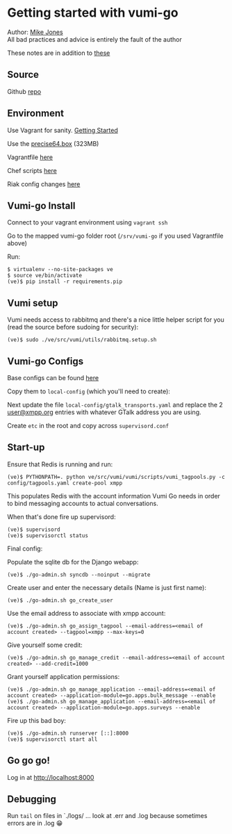 # Getting started with vumi-go

Author: [Mike Jones](mike@westerncapelabs.com)  
All bad practices and advice is entirely the fault of the author

These notes are in addition to [these](https://github.com/praekelt/vumi-go/blob/develop/README.rst)

## Source

Github [repo](https://github.com/praekelt/vumi-go)

## Environment

Use Vagrant for sanity. [Getting Started](http://docs.vagrantup.com/v1/docs/getting-started/index.html)

Use the [precise64.box](http://files.vagrantup.com/precise64.box) (323MB)

Vagrantfile [here](https://gist.github.com/imsickofmaps/3aca802406e6bc4ba278)

Chef scripts [here](https://gist.github.com/imsickofmaps/5144946)

Riak config changes [here](https://gist.github.com/imsickofmaps/5145116)

## Vumi-go Install

Connect to your vagrant environment using `vagrant ssh`

Go to the mapped vumi-go folder root (`/srv/vumi-go` if you used Vagrantfile above)

Run:

    $ virtualenv --no-site-packages ve
    $ source ve/bin/activate
    (ve)$ pip install -r requirements.pip

## Vumi setup

Vumi needs access to rabbitmq and there's a nice little helper script for you (read the source before sudoing for security):

    (ve)$ sudo ./ve/src/vumi/utils/rabbitmq.setup.sh

## Vumi-go Configs

Base configs can be found [here](https://gist.github.com/smn/e2c1bded79a961b6c450)

Copy them to `local-config` (which you'll need to create):

Next update the file `local-config/gtalk_transports.yaml` and replace the 2 user@xmpp.org entries with whatever GTalk address you are using.

Create `etc` in the root and copy across `supervisord.conf`

## Start-up

Ensure that Redis is running and run:

    (ve)$ PYTHONPATH=. python ve/src/vumi/vumi/scripts/vumi_tagpools.py -c config/tagpools.yaml create-pool xmpp

This populates Redis with the account information Vumi Go needs in order to bind messaging accounts to actual conversations.

When that's done fire up supervisord:

    (ve)$ supervisord 
    (ve)$ supervisorctl status


Final config:

Populate the sqlite db for the Django webapp:

    (ve)$ ./go-admin.sh syncdb --noinput --migrate 
    
Create user and enter the necessary details (Name is just first name):

    (ve)$ ./go-admin.sh go_create_user
    
Use the email address to associate with xmpp account:

    (ve)$ ./go-admin.sh go_assign_tagpool --email-address=<email of account created> --tagpool=xmpp --max-keys=0

Give yourself some credit:

    (ve)$ ./go-admin.sh go_manage_credit --email-address=<email of account created> --add-credit=1000

Grant yourself application permissions:

    (ve)$ ./go-admin.sh go_manage_application --email-address=<email of account created> --application-module=go.apps.bulk_message --enable 
    (ve)$ ./go-admin.sh go_manage_application --email-address=<email of account created> --application-module=go.apps.surveys --enable

Fire up this bad boy:

    (ve)$ ./go-admin.sh runserver [::]:8000
    (ve)$ supervisorctl start all

## Go go go!

Log in at [http://localhost:8000](http://localhost:8000)


## Debugging

Run `tail` on files in `./logs/ ... look at .err and .log because sometimes errors are in .log :grin:
